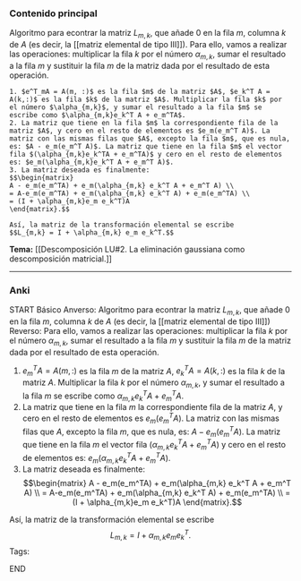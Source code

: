 ### Contenido principal

Algoritmo para econtrar la matriz $L_{m,k}$, que añade $0$ en la fila $m$, columna $k$ de $A$ (es decir, la [[matriz elemental de tipo III]]). Para ello, vamos a realizar las operaciones: multiplicar la fila $k$ por el número $\alpha_{m,k}$, sumar el resultado a la fila $m$ y sustituir la fila $m$ de la matriz dada por el resultado de esta operación.

```ad-Algorithm
1. $e^T_mA = A(m, :)$ es la fila $m$ de la matriz $A$, $e_k^T A = A(k,:)$ es la fila $k$ de la matriz $A$. Multiplicar la fila $k$ por el número $\alpha_{m,k}$, y sumar el resultado a la fila $m$ se escribe como $\alpha_{m,k}e_k^T A + e_m^TA$.
2. La matriz que tiene en la fila $m$ la correspondiente fila de la matriz $A$, y cero en el resto de elementos es $e_m(e_m^T A)$. La matriz con las mismas filas que $A$, excepto la fila $m$, que es nula, es: $A - e_m(e_m^T A)$. La matriz que tiene en la fila $m$ el vector fila $(\alpha_{m,k}e_k^TA + e_m^TA)$ y cero en el resto de elementos es: $e_m(\alpha_{m,k}e_k^T A + e_m^T A)$.
3. La matriz deseada es finalmente:
$$\begin{matrix}
A - e_m(e_m^TA) + e_m(\alpha_{m,k} e_k^T A + e_m^T A) \\
= A-e_m(e_m^TA) + e_m(\alpha_{m,k} e_k^T A) + e_m(e_m^TA) \\
= (I + \alpha_{m,k}e_m e_k^T)A
\end{matrix}.$$

Así, la matriz de la transformación elemental se escribe
$$L_{m,k} = I + \alpha_{m,k} e_m e_k^T.$$
```

**Tema:** [[Descomposición LU#2. La eliminación gaussiana como descomposición matricial.]]

---
### Anki

START
Básico
Anverso: Algoritmo para econtrar la matriz $L_{m,k}$, que añade $0$ en la fila $m$, columna $k$ de $A$ (es decir, la [[matriz elemental de tipo III]])
Reverso: Para ello, vamos a realizar las operaciones: multiplicar la fila $k$ por el número $\alpha_{m,k}$, sumar el resultado a la fila $m$ y sustituir la fila $m$ de la matriz dada por el resultado de esta operación.
1. $e^T_mA = A(m, :)$ es la fila $m$ de la matriz $A$, $e_k^T A = A(k,:)$ es la fila $k$ de la matriz $A$. Multiplicar la fila $k$ por el número $\alpha_{m,k}$, y sumar el resultado a la fila $m$ se escribe como $\alpha_{m,k}e_k^T A + e_m^TA$.
2. La matriz que tiene en la fila $m$ la correspondiente fila de la matriz $A$, y cero en el resto de elementos es $e_m(e_m^T A)$. La matriz con las mismas filas que $A$, excepto la fila $m$, que es nula, es: $A - e_m(e_m^T A)$. La matriz que tiene en la fila $m$ el vector fila $(\alpha_{m,k}e_k^TA + e_m^TA)$ y cero en el resto de elementos es: $e_m(\alpha_{m,k}e_k^T A + e_m^T A)$.
3. La matriz deseada es finalmente:
$$\begin{matrix}
A - e_m(e_m^TA) + e_m(\alpha_{m,k} e_k^T A + e_m^T A) \\
= A-e_m(e_m^TA) + e_m(\alpha_{m,k} e_k^T A) + e_m(e_m^TA) \\
= (I + \alpha_{m,k}e_m e_k^T)A
\end{matrix}.$$

Así, la matriz de la transformación elemental se escribe
$$L_{m,k} = I + \alpha_{m,k} e_m e_k^T.$$
Tags:
<!--ID: 1727083427948-->
END